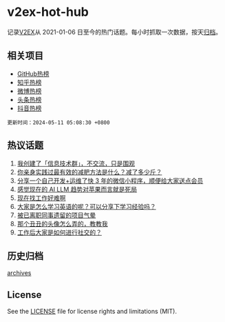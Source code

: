 # v2ex-hot-hub

 记录[V2EX](https://www.v2ex.com/)从 2021-01-06 日至今的热门话题。每小时抓取一次数据，按天[归档](archives)。
 
 ## 相关项目

- [GitHub热榜](https://github.com/lonnyzhang423/github-hot-hub)
- [知乎热榜](https://github.com/lonnyzhang423/zhihu-hot-hub)
- [微博热榜](https://github.com/lonnyzhang423/weibo-hot-hub)
- [头条热榜](https://github.com/lonnyzhang423/toutiao-hot-hub)
- [抖音热榜](https://github.com/lonnyzhang423/douyin-hot-hub)


 `更新时间：2024-05-11 05:08:30 +0800`

## 热议话题

1. [我创建了「信息技术群」，不交流，只是围观](https://www.v2ex.com/t/1039321)
1. [你亲身实践过最有效的减肥方法是什么？减了多少斤？](https://www.v2ex.com/t/1039360)
1. [分享一个自己开发+运维了快 3 年的微信小程序，顺便给大家送点会员](https://www.v2ex.com/t/1039459)
1. [感觉现在的 AI LLM 趋势对苹果而言就是死局](https://www.v2ex.com/t/1039330)
1. [现在找工作好难啊](https://www.v2ex.com/t/1039387)
1. [大家是怎么学习英语的呢？可以分享下学习经验吗？](https://www.v2ex.com/t/1039301)
1. [被已离职同事遗留的项目气晕](https://www.v2ex.com/t/1039405)
1. [那个丑丑的头像怎么弄的，教教我](https://www.v2ex.com/t/1039456)
1. [工作后大家是如何进行社交的？](https://www.v2ex.com/t/1039311)

## 历史归档

[archives](archives)

## License

See the [LICENSE](LICENSE) file for license rights and limitations (MIT).
